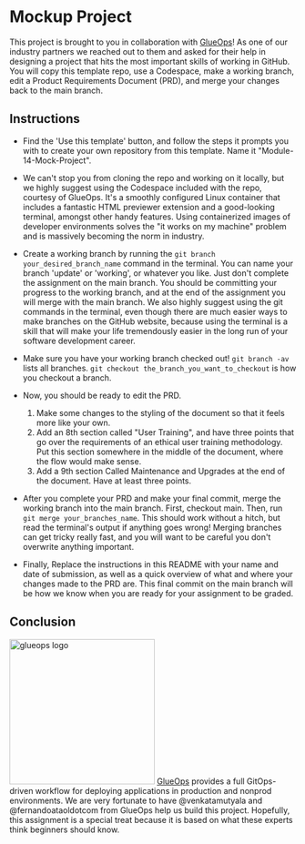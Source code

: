 # Mockup Project
This project is brought to you in collaboration with <a href=https://www.glueops.dev/>GlueOps</a>! As one of our industry partners we reached out to them and asked for their help in designing a project that hits the most important skills of working in GitHub. You will copy this template repo, use a Codespace, make a working branch, edit a Product Requirements Document (PRD), and merge your changes back to the main branch. 

## Instructions
- Find the 'Use this template' button, and follow the steps it prompts you with to create your own repository from this template. Name it "Module-14-Mock-Project".

- We can't stop you from cloning the repo and working on it locally, but we highly suggest using the Codespace included with the repo, courtesy of GlueOps. It's a smoothly configured Linux container that includes a fantastic HTML previewer extension and a good-looking terminal, amongst other handy features. Using containerized images of developer environments solves the "it works on my machine" problem and is massively becoming the norm in industry.

- Create a working branch by running the `git branch your_desired_branch_name` command in the terminal. You can name your branch 'update' or 'working', or whatever you like. Just don't complete the assignment on the main branch. You should be committing your progress to the working branch, and at the end of the assignment you will merge with the main branch. We also highly suggest using the git commands in the terminal, even though there are much easier ways to make branches on the GitHub website, because using the terminal is a skill that will make your life tremendously easier in the long run of your software development career.

- Make sure you have your working branch checked out! `git branch -av` lists all branches. `git checkout the_branch_you_want_to_checkout` is how you checkout a branch. 

- Now, you should be ready to edit the PRD.
  1) Make some changes to the styling of the document so that it feels more like your own.
  2) Add an 8th section called "User Training", and have three points that go over the requirements of an ethical user training methodology. Put this section somewhere in the middle of the document, where the flow would make sense. 
  3) Add a 9th section Called Maintenance and Upgrades at the end of the document. Have at least three points.

- After you complete your PRD and make your final commit, merge the working branch into the main branch. First, checkout main. Then, run `git merge your_branches_name`. This should work without a hitch, but read the terminal's output if anything goes wrong! Merging branches can get tricky really fast, and you will want to be careful you don't overwrite anything important. 

- Finally, Replace the instructions in this README with your name and date of submission, as well as a quick overview of what and where your changes made to the PRD are. This final commit on the main branch will be how we know when you are ready for your assignment to be graded.

## Conclusion
<img style="width:255px;height:255px;" src="https://www.glueops.dev/wp-content/uploads/2024/01/GlueOps-Logo-Icon-Thicker-FonTrimt-scaled.webp" alt="glueops logo">
<a href=https://www.glueops.dev/>GlueOps</a> provides a full GitOps-driven workflow for deploying applications in production and nonprod environments. We are very fortunate to have @venkatamutyala and @fernandoataoldotcom from GlueOps help us build this project. Hopefully, this assignment is a special treat because it is based on what these experts think beginners should know. 
